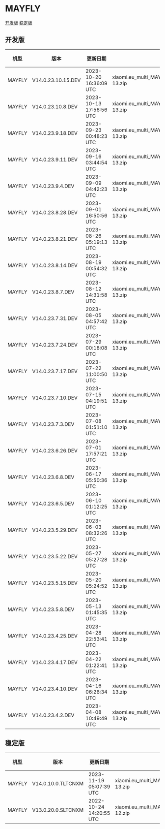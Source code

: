 # MAYFLY
[开发版](#开发版)  [稳定版](#稳定版)
## 开发版
| 机型 | 版本 | 更新日期 | 文件名 | 大小 | 下载链接 |
| ---- | ---- | ---- | ---- | ---- | ---- |
| MAYFLY | V14.0.23.10.15.DEV | 2023-10-20 16:36:09 UTC | xiaomi.eu_multi_MAYFLY_V14.0.23.10.15.DEV_v14-13.zip | 5.2 GB | [SourceForge](https://sourceforge.net/projects/xiaomi-eu-multilang-miui-roms/files/xiaomi.eu/MIUI-WEEKLY-RELEASES/V14.0.23.10.15.DEV/xiaomi.eu_multi_MAYFLY_V14.0.23.10.15.DEV_v14-13.zip/download) |
| MAYFLY | V14.0.23.10.8.DEV | 2023-10-13 17:56:56 UTC | xiaomi.eu_multi_MAYFLY_V14.0.23.10.8.DEV_v14-13.zip | 5.2 GB | [SourceForge](https://sourceforge.net/projects/xiaomi-eu-multilang-miui-roms/files/xiaomi.eu/MIUI-WEEKLY-RELEASES/V14.0.23.10.8.DEV/xiaomi.eu_multi_MAYFLY_V14.0.23.10.8.DEV_v14-13.zip/download) |
| MAYFLY | V14.0.23.9.18.DEV | 2023-09-23 00:48:23 UTC | xiaomi.eu_multi_MAYFLY_V14.0.23.9.18.DEV_v14-13.zip | 5.2 GB | [SourceForge](https://sourceforge.net/projects/xiaomi-eu-multilang-miui-roms/files/xiaomi.eu/MIUI-WEEKLY-RELEASES/V14.0.23.9.18.DEV/xiaomi.eu_multi_MAYFLY_V14.0.23.9.18.DEV_v14-13.zip/download) |
| MAYFLY | V14.0.23.9.11.DEV | 2023-09-16 03:44:54 UTC | xiaomi.eu_multi_MAYFLY_V14.0.23.9.11.DEV_v14-13.zip | 5.2 GB | [SourceForge](https://sourceforge.net/projects/xiaomi-eu-multilang-miui-roms/files/xiaomi.eu/MIUI-WEEKLY-RELEASES/V14.0.23.9.11.DEV/xiaomi.eu_multi_MAYFLY_V14.0.23.9.11.DEV_v14-13.zip/download) |
| MAYFLY | V14.0.23.9.4.DEV | 2023-09-09 04:42:23 UTC | xiaomi.eu_multi_MAYFLY_V14.0.23.9.4.DEV_v14-13.zip | 5.2 GB | [SourceForge](https://sourceforge.net/projects/xiaomi-eu-multilang-miui-roms/files/xiaomi.eu/MIUI-WEEKLY-RELEASES/V14.0.23.9.4.DEV/xiaomi.eu_multi_MAYFLY_V14.0.23.9.4.DEV_v14-13.zip/download) |
| MAYFLY | V14.0.23.8.28.DEV | 2023-09-01 16:50:56 UTC | xiaomi.eu_multi_MAYFLY_V14.0.23.8.28.DEV_v14-13.zip | 5.2 GB | [SourceForge](https://sourceforge.net/projects/xiaomi-eu-multilang-miui-roms/files/xiaomi.eu/MIUI-WEEKLY-RELEASES/V14.0.23.8.28.DEV/xiaomi.eu_multi_MAYFLY_V14.0.23.8.28.DEV_v14-13.zip/download) |
| MAYFLY | V14.0.23.8.21.DEV | 2023-08-26 05:19:13 UTC | xiaomi.eu_multi_MAYFLY_V14.0.23.8.21.DEV_v14-13.zip | 5.2 GB | [SourceForge](https://sourceforge.net/projects/xiaomi-eu-multilang-miui-roms/files/xiaomi.eu/MIUI-WEEKLY-RELEASES/V14.0.23.8.21.DEV/xiaomi.eu_multi_MAYFLY_V14.0.23.8.21.DEV_v14-13.zip/download) |
| MAYFLY | V14.0.23.8.14.DEV | 2023-08-19 00:54:32 UTC | xiaomi.eu_multi_MAYFLY_V14.0.23.8.14.DEV_v14-13.zip | 5.2 GB | [SourceForge](https://sourceforge.net/projects/xiaomi-eu-multilang-miui-roms/files/xiaomi.eu/MIUI-WEEKLY-RELEASES/V14.0.23.8.14.DEV/xiaomi.eu_multi_MAYFLY_V14.0.23.8.14.DEV_v14-13.zip/download) |
| MAYFLY | V14.0.23.8.7.DEV | 2023-08-12 14:31:58 UTC | xiaomi.eu_multi_MAYFLY_V14.0.23.8.7.DEV_v14-13.zip | 5.3 GB | [SourceForge](https://sourceforge.net/projects/xiaomi-eu-multilang-miui-roms/files/xiaomi.eu/MIUI-WEEKLY-RELEASES/V14.0.23.8.7.DEV/xiaomi.eu_multi_MAYFLY_V14.0.23.8.7.DEV_v14-13.zip/download) |
| MAYFLY | V14.0.23.7.31.DEV | 2023-08-05 04:57:42 UTC | xiaomi.eu_multi_MAYFLY_V14.0.23.7.31.DEV_v14-13.zip | 5.3 GB | [SourceForge](https://sourceforge.net/projects/xiaomi-eu-multilang-miui-roms/files/xiaomi.eu/MIUI-WEEKLY-RELEASES/V14.0.23.7.31.DEV/xiaomi.eu_multi_MAYFLY_V14.0.23.7.31.DEV_v14-13.zip/download) |
| MAYFLY | V14.0.23.7.24.DEV | 2023-07-29 00:18:08 UTC | xiaomi.eu_multi_MAYFLY_V14.0.23.7.24.DEV_v14-13.zip | 5.3 GB | [SourceForge](https://sourceforge.net/projects/xiaomi-eu-multilang-miui-roms/files/xiaomi.eu/MIUI-WEEKLY-RELEASES/V14.0.23.7.24.DEV/xiaomi.eu_multi_MAYFLY_V14.0.23.7.24.DEV_v14-13.zip/download) |
| MAYFLY | V14.0.23.7.17.DEV | 2023-07-22 11:00:50 UTC | xiaomi.eu_multi_MAYFLY_V14.0.23.7.17.DEV_v14-13.zip | 5.3 GB | [SourceForge](https://sourceforge.net/projects/xiaomi-eu-multilang-miui-roms/files/xiaomi.eu/MIUI-WEEKLY-RELEASES/V14.0.23.7.17.DEV/xiaomi.eu_multi_MAYFLY_V14.0.23.7.17.DEV_v14-13.zip/download) |
| MAYFLY | V14.0.23.7.10.DEV | 2023-07-15 04:19:51 UTC | xiaomi.eu_multi_MAYFLY_V14.0.23.7.10.DEV_v14-13.zip | 5.3 GB | [SourceForge](https://sourceforge.net/projects/xiaomi-eu-multilang-miui-roms/files/xiaomi.eu/MIUI-WEEKLY-RELEASES/V14.0.23.7.10.DEV/xiaomi.eu_multi_MAYFLY_V14.0.23.7.10.DEV_v14-13.zip/download) |
| MAYFLY | V14.0.23.7.3.DEV | 2023-07-08 01:51:10 UTC | xiaomi.eu_multi_MAYFLY_V14.0.23.7.3.DEV_v14-13.zip | 5.3 GB | [SourceForge](https://sourceforge.net/projects/xiaomi-eu-multilang-miui-roms/files/xiaomi.eu/MIUI-WEEKLY-RELEASES/V14.0.23.7.3.DEV/xiaomi.eu_multi_MAYFLY_V14.0.23.7.3.DEV_v14-13.zip/download) |
| MAYFLY | V14.0.23.6.26.DEV | 2023-07-01 17:57:21 UTC | xiaomi.eu_multi_MAYFLY_V14.0.23.6.26.DEV_v14-13.zip | 5.3 GB | [SourceForge](https://sourceforge.net/projects/xiaomi-eu-multilang-miui-roms/files/xiaomi.eu/MIUI-WEEKLY-RELEASES/V14.0.23.6.26.DEV/xiaomi.eu_multi_MAYFLY_V14.0.23.6.26.DEV_v14-13.zip/download) |
| MAYFLY | V14.0.23.6.8.DEV | 2023-06-17 05:50:36 UTC | xiaomi.eu_multi_MAYFLY_V14.0.23.6.8.DEV_v14-13.zip | 5.3 GB | [SourceForge](https://sourceforge.net/projects/xiaomi-eu-multilang-miui-roms/files/xiaomi.eu/MIUI-WEEKLY-RELEASES/V14.0.23.6.8.DEV/xiaomi.eu_multi_MAYFLY_V14.0.23.6.8.DEV_v14-13.zip/download) |
| MAYFLY | V14.0.23.6.5.DEV | 2023-06-10 01:12:25 UTC | xiaomi.eu_multi_MAYFLY_V14.0.23.6.5.DEV_v14-13.zip | 5.2 GB | [SourceForge](https://sourceforge.net/projects/xiaomi-eu-multilang-miui-roms/files/xiaomi.eu/MIUI-WEEKLY-RELEASES/V14.0.23.6.5.DEV/xiaomi.eu_multi_MAYFLY_V14.0.23.6.5.DEV_v14-13.zip/download) |
| MAYFLY | V14.0.23.5.29.DEV | 2023-06-03 08:32:26 UTC | xiaomi.eu_multi_MAYFLY_V14.0.23.5.29.DEV_v14-13.zip | 5.2 GB | [SourceForge](https://sourceforge.net/projects/xiaomi-eu-multilang-miui-roms/files/xiaomi.eu/MIUI-WEEKLY-RELEASES/V14.0.23.5.29.DEV/xiaomi.eu_multi_MAYFLY_V14.0.23.5.29.DEV_v14-13.zip/download) |
| MAYFLY | V14.0.23.5.22.DEV | 2023-05-27 05:27:28 UTC | xiaomi.eu_multi_MAYFLY_V14.0.23.5.22.DEV_v14-13.zip | 5.2 GB | [SourceForge](https://sourceforge.net/projects/xiaomi-eu-multilang-miui-roms/files/xiaomi.eu/MIUI-WEEKLY-RELEASES/V14.0.23.5.22.DEV/xiaomi.eu_multi_MAYFLY_V14.0.23.5.22.DEV_v14-13.zip/download) |
| MAYFLY | V14.0.23.5.15.DEV | 2023-05-20 05:24:52 UTC | xiaomi.eu_multi_MAYFLY_V14.0.23.5.15.DEV_v14-13.zip | 5.2 GB | [SourceForge](https://sourceforge.net/projects/xiaomi-eu-multilang-miui-roms/files/xiaomi.eu/MIUI-WEEKLY-RELEASES/V14.0.23.5.15.DEV/xiaomi.eu_multi_MAYFLY_V14.0.23.5.15.DEV_v14-13.zip/download) |
| MAYFLY | V14.0.23.5.8.DEV | 2023-05-13 01:45:35 UTC | xiaomi.eu_multi_MAYFLY_V14.0.23.5.8.DEV_v14-13.zip | 5.2 GB | [SourceForge](https://sourceforge.net/projects/xiaomi-eu-multilang-miui-roms/files/xiaomi.eu/MIUI-WEEKLY-RELEASES/V14.0.23.5.8.DEV/xiaomi.eu_multi_MAYFLY_V14.0.23.5.8.DEV_v14-13.zip/download) |
| MAYFLY | V14.0.23.4.25.DEV | 2023-04-28 22:53:41 UTC | xiaomi.eu_multi_MAYFLY_V14.0.23.4.25.DEV_v14-13.zip | 5.2 GB | [SourceForge](https://sourceforge.net/projects/xiaomi-eu-multilang-miui-roms/files/xiaomi.eu/MIUI-WEEKLY-RELEASES/V14.0.23.4.25.DEV/xiaomi.eu_multi_MAYFLY_V14.0.23.4.25.DEV_v14-13.zip/download) |
| MAYFLY | V14.0.23.4.17.DEV | 2023-04-22 01:22:41 UTC | xiaomi.eu_multi_MAYFLY_V14.0.23.4.17.DEV_v14-13.zip | 5.2 GB | [SourceForge](https://sourceforge.net/projects/xiaomi-eu-multilang-miui-roms/files/xiaomi.eu/MIUI-WEEKLY-RELEASES/V14.0.23.4.17.DEV/xiaomi.eu_multi_MAYFLY_V14.0.23.4.17.DEV_v14-13.zip/download) |
| MAYFLY | V14.0.23.4.10.DEV | 2023-04-16 06:26:34 UTC | xiaomi.eu_multi_MAYFLY_V14.0.23.4.10.DEV_v14-13.zip | 5.2 GB | [SourceForge](https://sourceforge.net/projects/xiaomi-eu-multilang-miui-roms/files/xiaomi.eu/MIUI-WEEKLY-RELEASES/V14.0.23.4.10.DEV/xiaomi.eu_multi_MAYFLY_V14.0.23.4.10.DEV_v14-13.zip/download) |
| MAYFLY | V14.0.23.4.2.DEV | 2023-04-08 10:49:49 UTC | xiaomi.eu_multi_MAYFLY_V14.0.23.4.2.DEV_v14-13.zip | 5.2 GB | [SourceForge](https://sourceforge.net/projects/xiaomi-eu-multilang-miui-roms/files/xiaomi.eu/MIUI-WEEKLY-RELEASES/V14.0.23.4.2.DEV/xiaomi.eu_multi_MAYFLY_V14.0.23.4.2.DEV_v14-13.zip/download) |
## 稳定版
| 机型 | 版本 | 更新日期 | 文件名 | 大小 | 下载链接 |
| ---- | ---- | ---- | ---- | ---- | ---- |
| MAYFLY | V14.0.10.0.TLTCNXM | 2023-11-19 05:07:39 UTC | xiaomi.eu_multi_MAYFLY_V14.0.10.0.TLTCNXM_v14-13.zip | 5.2 GB | [SourceForge](https://sourceforge.net/projects/xiaomi-eu-multilang-miui-roms/files/xiaomi.eu/MIUI-STABLE-RELEASES/MIUIv14/xiaomi.eu_multi_MAYFLY_V14.0.10.0.TLTCNXM_v14-13.zip/download) |
| MAYFLY | V13.0.20.0.SLTCNXM | 2022-10-24 14:20:55 UTC | xiaomi.eu_multi_MAYFLY_V13.0.20.0.SLTCNXM_v13-12.zip | 4.7 GB | [SourceForge](https://sourceforge.net/projects/xiaomi-eu-multilang-miui-roms/files/xiaomi.eu/MIUI-STABLE-RELEASES/MIUIv13/xiaomi.eu_multi_MAYFLY_V13.0.20.0.SLTCNXM_v13-12.zip/download) |
